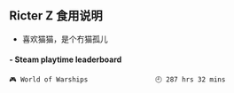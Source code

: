 ## Ricter Z 食用说明
- 喜欢猫猫，是个冇猫孤儿

<!-- steam-box start -->
#### - Steam playtime leaderboard
```text
🎮 World of Warships                 🕘 287 hrs 32 mins
```
<!-- Powered by https://github.com/YouEclipse/steam-box . -->
<!-- steam-box end -->
